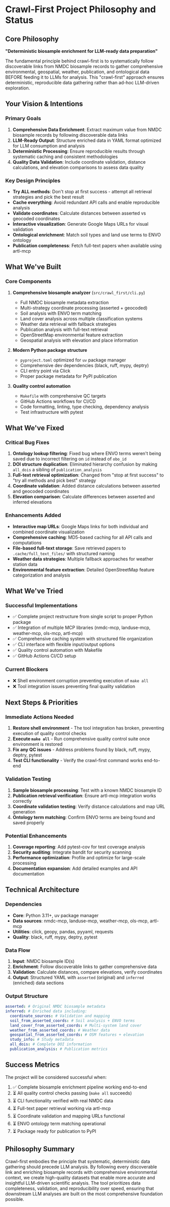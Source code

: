 # Crawl-First Project Philosophy and Status

## Core Philosophy

**"Deterministic biosample enrichment for LLM-ready data preparation"**

The fundamental principle behind crawl-first is to systematically follow discoverable links from NMDC biosample records to gather comprehensive environmental, geospatial, weather, publication, and ontological data BEFORE feeding it to LLMs for analysis. This "crawl-first" approach ensures deterministic, reproducible data gathering rather than ad-hoc LLM-driven exploration.

## Your Vision & Intentions

### Primary Goals
1. **Comprehensive Data Enrichment**: Extract maximum value from NMDC biosample records by following discoverable data links
2. **LLM-Ready Output**: Structure enriched data in YAML format optimized for LLM consumption and analysis
3. **Deterministic Processing**: Ensure reproducible results through systematic caching and consistent methodologies
4. **Quality Data Validation**: Include coordinate validation, distance calculations, and elevation comparisons to assess data quality

### Key Design Principles
- **Try ALL methods**: Don't stop at first success - attempt all retrieval strategies and pick the best result
- **Cache everything**: Avoid redundant API calls and enable reproducible analysis
- **Validate coordinates**: Calculate distances between asserted vs geocoded coordinates
- **Interactive visualization**: Generate Google Maps URLs for visual validation
- **Ontological enrichment**: Match soil types and land use terms to ENVO ontology
- **Publication completeness**: Fetch full-text papers when available using artl-mcp

## What We've Built

### Core Components
1. **Comprehensive biosample analyzer** (`src/crawl_first/cli.py`)
   - Full NMDC biosample metadata extraction
   - Multi-strategy coordinate processing (asserted + geocoded)
   - Soil analysis with ENVO term matching
   - Land cover analysis across multiple classification systems
   - Weather data retrieval with fallback strategies
   - Publication analysis with full-text retrieval
   - OpenStreetMap environmental feature extraction
   - Geospatial analysis with elevation and place information

2. **Modern Python package structure**
   - `pyproject.toml` optimized for `uv` package manager
   - Comprehensive dev dependencies (black, ruff, mypy, deptry)
   - CLI entry point via Click
   - Proper package metadata for PyPI publication

3. **Quality control automation**
   - `Makefile` with comprehensive QC targets
   - GitHub Actions workflows for CI/CD
   - Code formatting, linting, type checking, dependency analysis
   - Test infrastructure with pytest

## What We've Fixed

### Critical Bug Fixes
1. **Ontology lookup filtering**: Fixed bug where ENVO terms weren't being saved due to incorrect filtering on `id` instead of `obo_id`
2. **DOI structure duplication**: Eliminated hierarchy confusion by making `all_dois` a sibling of `publication_analysis`
3. **Full-text retrieval optimization**: Changed from "stop at first success" to "try all methods and pick best" strategy
4. **Coordinate validation**: Added distance calculations between asserted and geocoded coordinates
5. **Elevation comparison**: Calculate differences between asserted and inferred elevations

### Enhancements Added
- **Interactive map URLs**: Google Maps links for both individual and combined coordinate visualization
- **Comprehensive caching**: MD5-based caching for all API calls and computations
- **File-based full-text storage**: Save retrieved papers to `.cache/full_text_files/` with structured naming
- **Weather data strategies**: Multiple fallback approaches for weather station data
- **Environmental feature extraction**: Detailed OpenStreetMap feature categorization and analysis

## What We've Tried

### Successful Implementations
- ✅ Complete project restructure from single script to proper Python package
- ✅ Integration of multiple MCP libraries (nmdc-mcp, landuse-mcp, weather-mcp, ols-mcp, artl-mcp)
- ✅ Comprehensive caching system with structured file organization
- ✅ CLI interface with flexible input/output options
- ✅ Quality control automation with Makefile
- ✅ GitHub Actions CI/CD setup

### Current Blockers
- ❌ Shell environment corruption preventing execution of `make all`
- ❌ Tool integration issues preventing final quality validation

## Next Steps & Priorities

### Immediate Actions Needed
1. **Restore shell environment** - The tool integration has broken, preventing execution of quality control checks
2. **Execute `make all`** - Run comprehensive quality control suite once environment is restored
3. **Fix any QC issues** - Address problems found by black, ruff, mypy, deptry, pytest
4. **Test CLI functionality** - Verify the crawl-first command works end-to-end

### Validation Testing
1. **Sample biosample processing**: Test with a known NMDC biosample ID
2. **Publication retrieval verification**: Ensure artl-mcp integration works correctly
3. **Coordinate validation testing**: Verify distance calculations and map URL generation
4. **Ontology term matching**: Confirm ENVO terms are being found and saved properly

### Potential Enhancements
1. **Coverage reporting**: Add pytest-cov for test coverage analysis
2. **Security auditing**: Integrate bandit for security scanning
3. **Performance optimization**: Profile and optimize for large-scale processing
4. **Documentation expansion**: Add detailed examples and API documentation

## Technical Architecture

### Dependencies
- **Core**: Python 3.11+, uv package manager
- **Data sources**: nmdc-mcp, landuse-mcp, weather-mcp, ols-mcp, artl-mcp
- **Utilities**: click, geopy, pandas, pyyaml, requests
- **Quality**: black, ruff, mypy, deptry, pytest

### Data Flow
1. **Input**: NMDC biosample ID(s)
2. **Enrichment**: Follow discoverable links to gather comprehensive data
3. **Validation**: Calculate distances, compare elevations, verify coordinates
4. **Output**: Structured YAML with `asserted` (original) and `inferred` (enriched) data sections

### Output Structure
```yaml
asserted: # Original NMDC biosample metadata
inferred: # Enriched data including:
  coordinate_sources: # Validation and mapping
  soil_from_asserted_coords: # Soil analysis + ENVO terms
  land_cover_from_asserted_coords: # Multi-system land cover
  weather_from_asserted_coords: # Weather data
  geospatial_from_asserted_coords: # OSM features + elevation
  study_info: # Study metadata
  all_dois: # Complete DOI information
  publication_analysis: # Publication metrics
```

## Success Metrics

The project will be considered successful when:
1. ✅ Complete biosample enrichment pipeline working end-to-end
2. ⏳ All quality control checks passing (`make all` succeeds)
3. ⏳ CLI functionality verified with real NMDC data
4. ⏳ Full-text paper retrieval working via artl-mcp
5. ⏳ Coordinate validation and mapping URLs functional
6. ⏳ ENVO ontology term matching operational
7. ⏳ Package ready for publication to PyPI

## Philosophy Summary

Crawl-first embodies the principle that systematic, deterministic data gathering should precede LLM analysis. By following every discoverable link and enriching biosample records with comprehensive environmental context, we create high-quality datasets that enable more accurate and insightful LLM-driven scientific analysis. The tool prioritizes data completeness, validation, and reproducibility over speed, ensuring that downstream LLM analyses are built on the most comprehensive foundation possible.